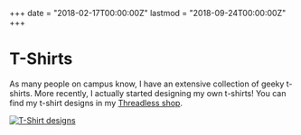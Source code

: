 +++
date = "2018-02-17T00:00:00Z"
lastmod = "2018-09-24T00:00:00Z"
+++

T-Shirts
========

As many people on campus know, I have an extensive collection of geeky t-shirts. More recently, I actually started designing my own t-shirts! You can find my t-shirt designs in my [Threadless shop](https://borjasotomayor.threadless.com/).

[![T-Shirt designs](../img/t-shirts.png)](https://borjasotomayor.threadless.com/)

